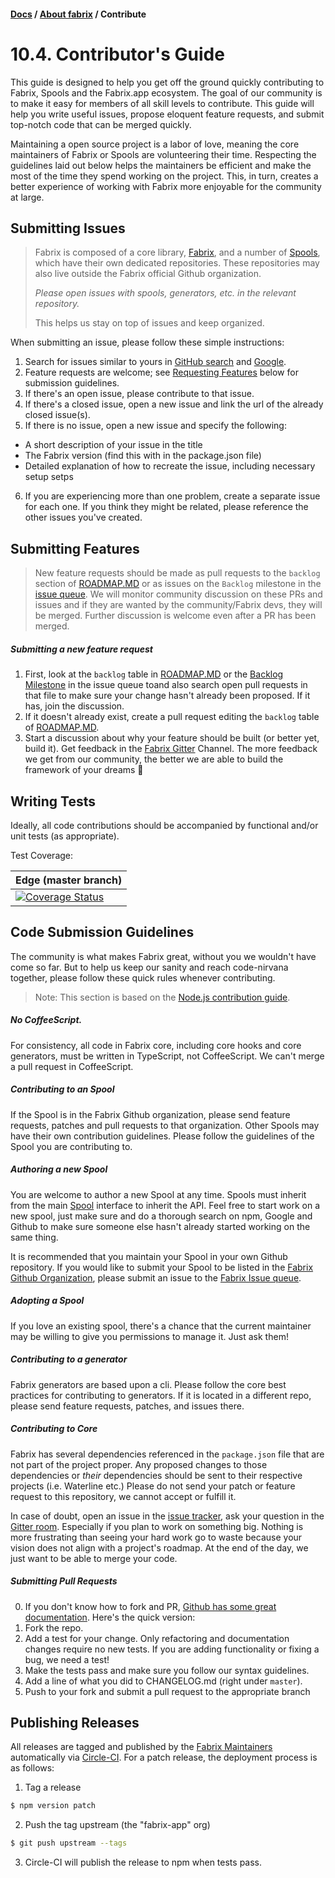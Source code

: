 #### [Docs](../index.md) / [About fabrix](./index.md) / Contribute

# 10.4. Contributor's Guide

This guide is designed to help you get off the ground quickly contributing to Fabrix, Spools and the Fabrix.app ecosystem.  The goal of our community is to make it easy for members of all skill levels to contribute.  This guide will help you write useful issues, propose eloquent feature requests, and submit top-notch code that can be merged quickly.  

Maintaining a open source project is a labor of love, meaning the core maintainers of Fabrix or Spools are volunteering their time.  Respecting the guidelines laid out below helps the maintainers be efficient and make the most of the time they spend working on the project.  This, in turn, creates a better experience of working with Fabrix more enjoyable for the community at large.

## Submitting Issues

> Fabrix is composed of a core library, [Fabrix](https://github.com/fabrix-app/fabrix), and a number of [Spools](https://github.com/fabrix-app), which have their own dedicated repositories.  These repositories may also live outside the Fabrix official Github organization.  
> 
> _*Please open issues with spools, generators, etc. in the relevant repository.*_  
> 
> This helps us stay on top of issues and keep organized.

When submitting an issue, please follow these simple instructions:

1. Search for issues similar to yours in [GitHub search](https://github.com/fabrix-app/fabrix/search?type=Issues) and [Google](https://www.google.nl/search?q=fabrix+app). 
2. Feature requests are welcome; see [Requesting Features](#requesting-features) below for submission guidelines.
3. If there's an open issue, please contribute to that issue.
4. If there's a closed issue, open a new issue and link the url of the already closed issue(s).
5. If there is no issue, open a new issue and specify the following:
  - A short description of your issue in the title
  - The Fabrix version (find this with in the package.json file)
  - Detailed explanation of how to recreate the issue, including necessary setup setps
6. If you are experiencing more than one problem, create a separate issue for each one. If you think they might be related, please reference the other issues you've created.



## Submitting Features

> New feature requests should be made as pull requests to the `backlog` section of [ROADMAP.MD](https://github.com/fabrix-app/fabrix/blob/master/ROADMAP.md) or as issues on the `Backlog` milestone in the [issue queue](https://github.com/fabrix-app/fabrix/milestones/Backlog).  We will monitor community discussion on these PRs and issues and if they are wanted by the community/Fabrix devs, they will be merged.  Further discussion is welcome even after a PR has been merged. 

##### Submitting a new feature request
1. First, look at the `backlog` table in [ROADMAP.MD](https://github.com/fabrix-app/fabrix/blob/master/ROADMAP.md) or the [Backlog Milestone](https://github.com/fabrix-app/fabrix/milestones/Backlog) in the issue queue toand also search open pull requests in that file to make sure your change hasn't already been proposed.  If it has, join the discussion.
2. If it doesn't already exist, create a pull request editing the `backlog` table of [ROADMAP.MD](https://github.com/fabrix-app/fabrix/blob/master/ROADMAP.md).
3. Start a discussion about why your feature should be built (or better yet, build it).  Get feedback in the [Fabrix Gitter](https://gitter.im/fabrix-app/fabrix) Channel.  The more feedback we get from our community, the better we are able to build the framework of your dreams :evergreen_tree:

## Writing Tests

Ideally, all code contributions should be accompanied by functional and/or unit tests (as appropriate).  

Test Coverage:

| Edge (master branch) |
|----------------------|
| [![Coverage Status](https://coveralls.io/repos/fabrix-app/fabrix/badge.png)](https://coveralls.io/r/fabrix-app/fabrix) |


## Code Submission Guidelines

The community is what makes Fabrix great, without you we wouldn't have come so far. But to help us keep our sanity and reach code-nirvana together, please follow these quick rules whenever contributing.

> Note: This section is based on the [Node.js contribution guide](https://github.com/joyent/node/blob/master/CONTRIBUTING.md#contributing).

##### No CoffeeScript.

For consistency, all code in Fabrix core, including core hooks and core generators, must be written in TypeScript, not CoffeeScript.  We can't merge a pull request in CoffeeScript.

##### Contributing to an Spool 

If the Spool is in the Fabrix Github organization, please send feature requests, patches and pull requests to that organization.  Other Spools may have their own contribution guidelines.  Please follow the guidelines of the Spool you are contributing to.

##### Authoring a new Spool

You are welcome to author a new Spool at any time.  Spools must inherit from the main [Spool](https://github.com/fabrix-app/fabrix/common/spool) interface to inherit the API.  Feel free to start work on a new spool, just make sure and do a thorough search on npm, Google and Github to make sure someone else hasn't already started working on the same thing.  

It is recommended that you maintain your Spool in your own Github repository.  If you would like to submit your Spool to be listed in the [Fabrix Github Organization](https://github.com/fabrix-app), please submit an issue to the [Fabrix Issue queue](https://github.com/fabrix-app/spool/issues).


##### Adopting a Spool
If you love an existing spool, there's a chance that the current maintainer may be willing to give you permissions to manage it. Just ask them! 

##### Contributing to a generator
Fabrix generators are based upon a cli. Please follow the core best practices for contributing to generators.  If it is located in a different repo, please send feature requests, patches, and issues there.

##### Contributing to Core
Fabrix has several dependencies referenced in the `package.json` file that are not part of the project proper. Any proposed changes to those dependencies or _their_ dependencies should be sent to their respective projects (i.e. Waterline etc.) Please do not send your patch or feature request to this repository, we cannot accept or fulfill it.

In case of doubt, open an issue in the [issue tracker](https://github.com/fabrix-app/fabrix/issues), ask your question in the [Gitter room](http://gitter.im/fabrix-app/Lobby).  Especially if you plan to work on something big. Nothing is more frustrating than seeing your hard work go to waste because your vision does not align with a project's roadmap.  At the end of the day, we just want to be able to merge your code.

##### Submitting Pull Requests

0. If you don't know how to fork and PR, [Github has some great documentation](https://help.github.com/articles/using-pull-requests/).  Here's the quick version:
1. Fork the repo.
2. Add a test for your change. Only refactoring and documentation changes require no new tests. If you are adding functionality or fixing a bug, we need a test!
4. Make the tests pass and make sure you follow our syntax guidelines.
5. Add a line of what you did to CHANGELOG.md (right under `master`).
6. Push to your fork and submit a pull request to the appropriate branch

## Publishing Releases

All releases are tagged and published by the [Fabrix Maintainers](https://github.com/orgs/fabrix-app/teams) automatically via [Circle-CI](https://https://circleci.com/gh/fabrix-app). For a patch release, the deployment process is as follows:

1. Tag a release
```sh
$ npm version patch
```

2. Push the tag upstream (the "fabrix-app" org)
```sh
$ git push upstream --tags
```

3. Circle-CI will publish the release to npm when tests pass.

